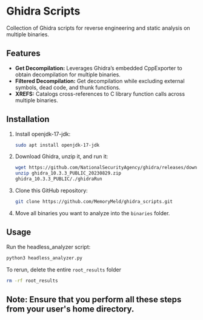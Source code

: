 # Ghidra Scripts

Collection of Ghidra scripts for reverse engineering and static analysis on multiple binaries.

## Features

- **Get Decompilation:** Leverages Ghidra’s embedded CppExporter to obtain decompilation for multiple binaries.
- **Filtered Decompilation:** Get decompilation while excluding external symbols, dead code, and thunk functions.
- **XREFS:** Catalogs cross-references to C library function calls across multiple binaries.

## Installation

1. Install openjdk-17-jdk:

    ```bash
    sudo apt install openjdk-17-jdk
    ```

2. Download Ghidra, unzip it, and run it:

    ```bash
    wget https://github.com/NationalSecurityAgency/ghidra/releases/download/Ghidra_10.3.3_build/ghidra_10.3.3_PUBLIC_20230829.zip
    unzip ghidra_10.3.3_PUBLIC_20230829.zip
    ghidra_10.3.3_PUBLIC/./ghidraRun
    ```

3. Clone this GitHub repository:

    ```bash
    git clone https://github.com/MemoryMeld/ghidra_scripts.git
    ```

4. Move all binaries you want to analyze into the `binaries` folder.

## Usage

Run the headless_analyzer script:

```bash
python3 headless_analyzer.py
```

To rerun, delete the entire `root_results` folder
```bash
rm -rf root_results
```
## Note: Ensure that you perform all these steps from your user's home directory.

